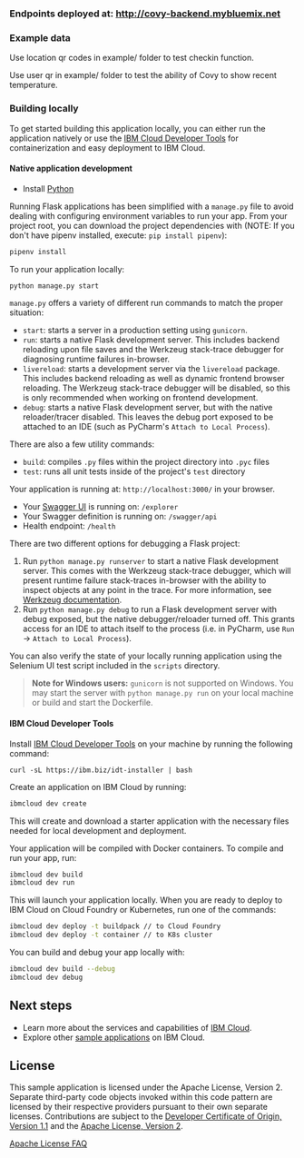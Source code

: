 ### Endpoints deployed at: http://covy-backend.mybluemix.net 

### Example data 

Use location qr codes in example/ folder to test checkin function.

Use user qr in example/ folder to test the ability of Covy to show recent temperature.  

### Building locally

To get started building this application locally, you can either run the application natively or use the [IBM Cloud Developer Tools](https://cloud.ibm.com/docs/cli?topic=cloud-cli-getting-started) for containerization and easy deployment to IBM Cloud.

#### Native application development

* Install [Python](https://www.python.org/downloads/)
 
Running Flask applications has been simplified with a `manage.py` file to avoid dealing with configuring environment variables to run your app. From your project root, you can download the project dependencies with (NOTE: If you don't have pipenv installed, execute: `pip install pipenv`):

```bash
pipenv install
```

To run your application locally:

```bash
python manage.py start
```

`manage.py` offers a variety of different run commands to match the proper situation:
* `start`: starts a server in a production setting using `gunicorn`.
* `run`: starts a native Flask development server. This includes backend reloading upon file saves and the Werkzeug stack-trace debugger for diagnosing runtime failures in-browser.
* `livereload`: starts a development server via the `livereload` package. This includes backend reloading as well as dynamic frontend browser reloading. The Werkzeug stack-trace debugger will be disabled, so this is only recommended when working on frontend development.
* `debug`: starts a native Flask development server, but with the native reloader/tracer disabled. This leaves the debug port exposed to be attached to an IDE (such as PyCharm's `Attach to Local Process`).

There are also a few utility commands:
* `build`: compiles `.py` files within the project directory into `.pyc` files
* `test`: runs all unit tests inside of the project's `test` directory

Your application is running at: `http://localhost:3000/` in your browser.
- Your [Swagger UI](http://swagger.io/swagger-ui/) is running on: `/explorer`
- Your Swagger definition is running on: `/swagger/api`
- Health endpoint: `/health`

There are two different options for debugging a Flask project:
1. Run `python manage.py runserver` to start a native Flask development server. This comes with the Werkzeug stack-trace debugger, which will present runtime failure stack-traces in-browser with the ability to inspect objects at any point in the trace. For more information, see [Werkzeug documentation](http://werkzeug.pocoo.org/).
2. Run `python manage.py debug` to run a Flask development server with debug exposed, but the native debugger/reloader turned off. This grants access for an IDE to attach itself to the process (i.e. in PyCharm, use `Run` -> `Attach to Local Process`).

You can also verify the state of your locally running application using the Selenium UI test script included in the `scripts` directory.

> **Note for Windows users:** `gunicorn` is not supported on Windows. You may start the server with `python manage.py run` on your local machine or build and start the Dockerfile.

#### IBM Cloud Developer Tools

Install [IBM Cloud Developer Tools](https://cloud.ibm.com/docs/cli?topic=cloud-cli-getting-started) on your machine by running the following command:
```
curl -sL https://ibm.biz/idt-installer | bash
```

Create an application on IBM Cloud by running:

```bash
ibmcloud dev create
```

This will create and download a starter application with the necessary files needed for local development and deployment.

Your application will be compiled with Docker containers. To compile and run your app, run:

```bash
ibmcloud dev build
ibmcloud dev run
```

This will launch your application locally. When you are ready to deploy to IBM Cloud on Cloud Foundry or Kubernetes, run one of the commands:

```bash
ibmcloud dev deploy -t buildpack // to Cloud Foundry
ibmcloud dev deploy -t container // to K8s cluster
```

You can build and debug your app locally with:

```bash
ibmcloud dev build --debug
ibmcloud dev debug
```

## Next steps
* Learn more about the services and capabilities of [IBM Cloud](https://cloud.ibm.com).
* Explore other [sample applications](https://cloud.ibm.com/developer/appservice/starter-kits) on IBM Cloud.

## License

This sample application is licensed under the Apache License, Version 2. Separate third-party code objects invoked within this code pattern are licensed by their respective providers pursuant to their own separate licenses. Contributions are subject to the [Developer Certificate of Origin, Version 1.1](https://developercertificate.org/) and the [Apache License, Version 2](https://www.apache.org/licenses/LICENSE-2.0.txt).

[Apache License FAQ](https://www.apache.org/foundation/license-faq.html#WhatDoesItMEAN)


